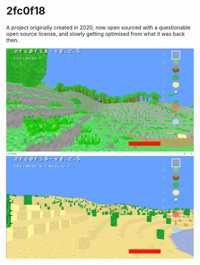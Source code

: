 # 2fc0f18

A project originally created in 2020, now open sourced with a questionable open source license, and slowly getting optimised from what it was back then.

![](https://raw.githubusercontent.com/valoeghese/2fc0f18/master/images/2fc0f18%20hill.png)
![](https://raw.githubusercontent.com/valoeghese/2fc0f18/master/images/2fc0f18%20desert.png)